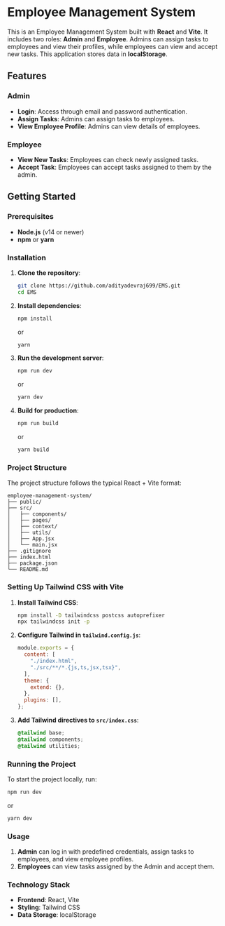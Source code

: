 # Employee Management System

This is an Employee Management System built with **React** and **Vite**. It includes two roles: **Admin** and **Employee**. Admins can assign tasks to employees and view their profiles, while employees can view and accept new tasks. This application stores data in **localStorage**.

## Features

### Admin
- **Login**: Access through email and password authentication.
- **Assign Tasks**: Admins can assign tasks to employees.
- **View Employee Profile**: Admins can view details of employees.

### Employee
- **View New Tasks**: Employees can check newly assigned tasks.
- **Accept Task**: Employees can accept tasks assigned to them by the admin.

## Getting Started

### Prerequisites
- **Node.js** (v14 or newer)
- **npm** or **yarn**

### Installation

1. **Clone the repository**:
   ```bash
   git clone https://github.com/adityadevraj699/EMS.git
   cd EMS
   ```

2. **Install dependencies**:
   ```bash
   npm install
   ```
   or
   ```bash
   yarn
   ```

3. **Run the development server**:
   ```bash
   npm run dev
   ```
   or
   ```bash
   yarn dev
   ```

4. **Build for production**:
   ```bash
   npm run build
   ```
   or
   ```bash
   yarn build
   ```

### Project Structure
The project structure follows the typical React + Vite format:

```
employee-management-system/
├── public/
├── src/
│   ├── components/   
│   ├── pages/        
│   ├── context/          
│   ├── utils/         
│   ├── App.jsx         
│   └── main.jsx       
├── .gitignore
├── index.html
├── package.json
└── README.md
```

### Setting Up Tailwind CSS with Vite

1. **Install Tailwind CSS**:
   ```bash
   npm install -D tailwindcss postcss autoprefixer
   npx tailwindcss init -p
   ```

2. **Configure Tailwind in `tailwind.config.js`**:
   ```javascript
   module.exports = {
     content: [
       "./index.html",
       "./src/**/*.{js,ts,jsx,tsx}",
     ],
     theme: {
       extend: {},
     },
     plugins: [],
   };
   ```

3. **Add Tailwind directives to `src/index.css`**:
   ```css
   @tailwind base;
   @tailwind components;
   @tailwind utilities;
   ```

### Running the Project

To start the project locally, run:
```bash
npm run dev
```
or
```bash
yarn dev
```

### Usage

1. **Admin** can log in with predefined credentials, assign tasks to employees, and view employee profiles.
2. **Employees** can view tasks assigned by the Admin and accept them.

### Technology Stack

- **Frontend**: React, Vite
- **Styling**: Tailwind CSS
- **Data Storage**: localStorage


